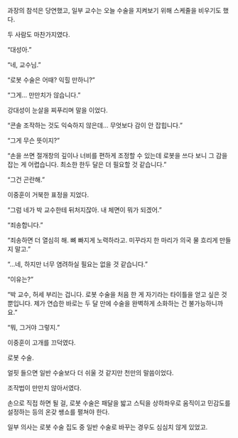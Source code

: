 과장의 참석은 당연했고, 일부 교수는 오늘 수술을 지켜보기 위해 스케줄을 비우기도 했다.

두 사람도 마찬가지였다.

“대성아.”

“네, 교수님.”

“로봇 수술은 어때? 익힐 만하니?”

“그게… 만만치가 않습니다.”

강대성이 눈살을 찌푸리며 말을 이었다.

“콘솔 조작하는 것도 익숙하지 않은데… 무엇보다 감이 안 잡힙니다.”

“그게 무슨 뜻이지?”

“손을 쓰면 절개창의 깊이나 너비를 편하게 조정할 수 있는데 로봇을 쓰다 보니 그 감을 잡는 게 어렵습니다. 최소한 한두 달은 더 필요할 것 같습니다.”

“그건 곤란해.”

이중훈이 거북한 표정을 지었다.

“그럼 네가 박 교수한테 뒤처지잖아. 내 체면이 뭐가 되겠어.”

“죄송합니다.”

“죄송하면 더 열심히 해. 뼈 빠지게 노력하라고. 미꾸라지 한 마리가 의국 물 흐리게 만들지 말고.”

“…네, 하지만 너무 염려하실 필요는 없을 것 같습니다.”

“이유는?”

“박 교수, 허세 부리는 겁니다. 로봇 수술을 처음 한 게 자기라는 타이틀을 얻고 싶은 것뿐입니다. 제가 연습한 바로는 두 달 만에 수술을 완벽하게 소화하는 건 불가능하니까요.”

“뭐, 그거야 그렇지.”

이중훈이 고개를 끄덕였다.

로봇 수술.

얼핏 들으면 일반 수술보다 더 쉬울 것 같지만 천만의 말씀이었다.

조작법이 만만치 않아서였다.

손으로 직접 하면 될 걸, 로봇 수술은 패달을 밟고 스틱을 상하좌우로 움직이고 민감도를 설정하는 등의 온갖 쌩쇼를 펼쳐야 한다.

일부 의사는 로봇 수술 집도 중 일반 수술로 바꾸는 경우도 심심치 않게 있었고.
